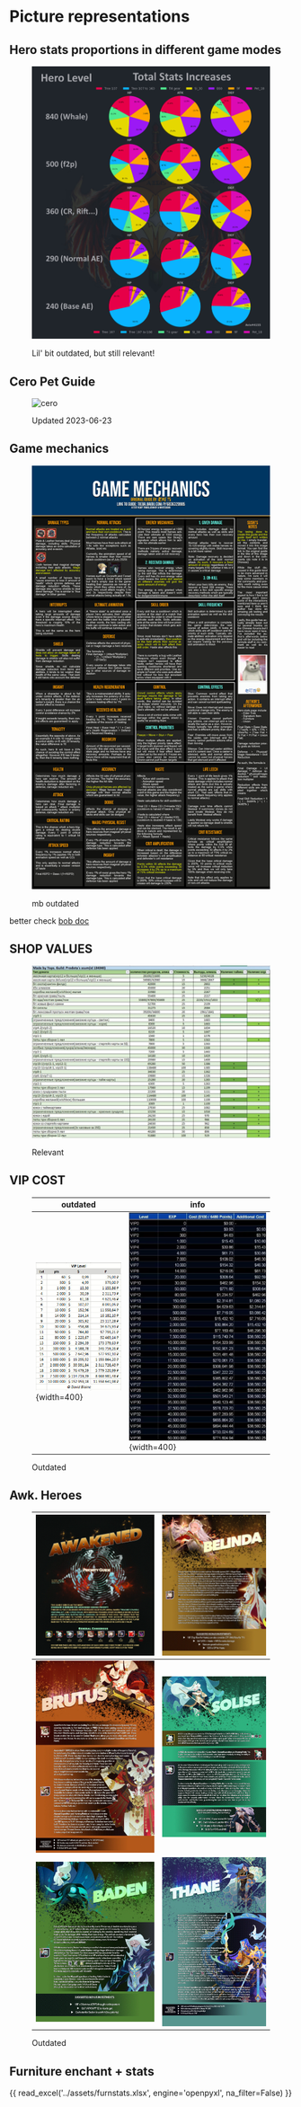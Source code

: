 # Picture representations

## Hero stats proportions in different game modes

<figure markdown>

![stats](../assets/images/infographics/1.jpg)

<figcaption>Lil' bit outdated, but still relevant!</figcaption>
</figure>

## Cero Pet Guide

<figure markdown>

![cero](https://cdn.discordapp.com/attachments/1000585139857915984/1120774910969643068/2023-06-20_-_Pet_Guide.png)

<figcaption>Updated 2023-06-23</figcaption>
</figure>

## Game mechanics

<figure markdown>

![gm](../assets/images/infographics/2.jpg)

<figcaption>
mb outdated
</figcaption>
</figure>

better check [bob doc](/afk.GG/kb/links/#game-knowledge)

## SHOP VALUES

<figure markdown>

![shopval](../assets/images/infographics/3.jpg)

<figcaption>Relevant</figcaption>
</figure>

## VIP COST

<figure markdown>

| outdated                          | info                               |
| --------------------------------- | ---------------------------------- |
| ![vipcost](../assets/images/infographics/4.jpg){width=400} | ![costvip](../assets/images/infographics/5.webp) {width=400} |

<figcaption>Outdated</figcaption>
</figure>

## Awk. Heroes

<figure markdown>

| ![awk1](../assets/images/infographics/6.webp) | ![awk2](../assets/images/infographics/7.webp) |
| ------------------------- | ------------------------- |
| ![awk3](../assets/images/infographics/8.webp) | ![awk4](../assets/images/infographics/9.webp) |
| ![awk5](../assets/images/infographics/10.webp) | ![awk6](../assets/images/infographics/11.webp)  |

<figcaption>Outdated</figcaption>
</figure>

## Furniture enchant + stats

{{ read_excel('../assets/furnstats.xlsx', engine='openpyxl', na_filter=False) }}
